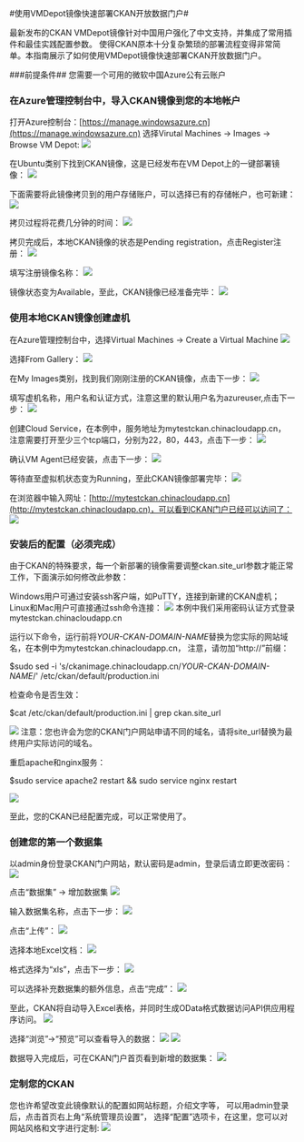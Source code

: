 ﻿#使用VMDepot镜像快速部署CKAN开放数据门户#

最新发布的CKAN VMDepot镜像针对中国用户强化了中文支持，并集成了常用插件和最佳实践配置参数。
使得CKAN原本十分复杂繁琐的部署流程变得非常简单。本指南展示了如何使用VMDepot镜像快速部署CKAN开放数据门户。

###前提条件##
您需要一个可用的微软中国Azure公有云账户


### 在Azure管理控制台中，导入CKAN镜像到您的本地帐户 ##

打开Azure控制台：[https://manage.windowsazure.cn](https://manage.windowsazure.cn)
选择Virutal Machines -> Images -> Browse VM Depot:
![](https://raw.githubusercontent.com/msopentechcn/docs/master/images/1.PNG)

在Ubuntu类别下找到CKAN镜像，这是已经发布在VM Depot上的一键部署镜像：
![](https://raw.githubusercontent.com/msopentechcn/docs/master/images/2.PNG)

下面需要将此镜像拷贝到的用户存储账户，可以选择已有的存储帐户，也可新建：
![](https://raw.githubusercontent.com/msopentechcn/docs/master/images/3.PNG)

拷贝过程将花费几分钟的时间：
![](https://raw.githubusercontent.com/msopentechcn/docs/master/images/4.PNG)

拷贝完成后，本地CKAN镜像的状态是Pending registration，点击Register注册：
![](https://raw.githubusercontent.com/msopentechcn/docs/master/images/6.PNG)

填写注册镜像名称：
![](https://raw.githubusercontent.com/msopentechcn/docs/master/images/7.PNG)

镜像状态变为Available，至此，CKAN镜像已经准备完毕：
![](https://raw.githubusercontent.com/msopentechcn/docs/master/images/8.PNG)

### 使用本地CKAN镜像创建虚机 ##
在Azure管理控制台中，选择Virtual Machines -> Create a Virtual Machine
![](https://raw.githubusercontent.com/msopentechcn/docs/master/images/9.PNG)

选择From Gallery：
![](https://raw.githubusercontent.com/msopentechcn/docs/master/images/10.PNG)

在My Images类别，找到我们刚刚注册的CKAN镜像，点击下一步：
![](https://raw.githubusercontent.com/msopentechcn/docs/master/images/11.PNG)

填写虚机名称，用户名和认证方式，注意这里的默认用户名为azureuser,点击下一步：
![](https://raw.githubusercontent.com/msopentechcn/docs/master/images/12.PNG)

创建Cloud Service，在本例中，服务地址为mytestckan.chinacloudapp.cn，
注意需要打开至少三个tcp端口，分别为22，80，443，点击下一步：
![](https://raw.githubusercontent.com/msopentechcn/docs/master/images/13.PNG)

确认VM Agent已经安装，点击下一步：
![](https://raw.githubusercontent.com/msopentechcn/docs/master/images/14.PNG)

等待直至虚拟机状态变为Running，至此CKAN镜像部署完毕：
![](https://raw.githubusercontent.com/msopentechcn/docs/master/images/15.PNG)

在浏览器中输入网址：[http://mytestckan.chinacloudapp.cn](http://mytestckan.chinacloudapp.cn)，可以看到CKAN门户已经可以访问了：
![](https://raw.githubusercontent.com/msopentechcn/docs/master/images/16.PNG)

### 安装后的配置（必须完成） ##
由于CKAN的特殊要求，每一个新部署的镜像需要调整ckan.site_url参数才能正常工作，下面演示如何修改此参数：

Windows用户可通过安装ssh客户端，如PuTTY，连接到新建的CKAN虚机；Linux和Mac用户可直接通过ssh命令连接：
![](https://raw.githubusercontent.com/msopentechcn/docs/master/images/18.PNG)
本例中我们采用密码认证方式登录mytestckan.chinacloudapp.cn

运行以下命令，运行前将*YOUR-CKAN-DOMAIN-NAME*替换为您实际的网站域名，在本例中为mytestckan.chinacloudapp.cn，
注意，请勿加“http://”前缀：

$sudo sed -i 's/ckanimage.chinacloudapp.cn/*YOUR-CKAN-DOMAIN-NAME*/' /etc/ckan/default/production.ini

检查命令是否生效：

$cat /etc/ckan/default/production.ini | grep ckan.site_url

![](https://raw.githubusercontent.com/msopentechcn/docs/master/images/19.PNG)
注意：您也许会为您的CKAN门户网站申请不同的域名，请将site_url替换为最终用户实际访问的域名。

重启apache和nginx服务：

$sudo service apache2 restart && sudo service nginx restart

![](https://raw.githubusercontent.com/msopentechcn/docs/master/images/20.PNG)

至此，您的CKAN已经配置完成，可以正常使用了。


### 创建您的第一个数据集 ##
以admin身份登录CKAN门户网站，默认密码是admin，登录后请立即更改密码：
![](https://raw.githubusercontent.com/msopentechcn/docs/master/images/16.PNG)

点击“数据集” -> 增加数据集
![](https://raw.githubusercontent.com/msopentechcn/docs/master/images/17.PNG)

输入数据集名称，点击下一步：
![](https://raw.githubusercontent.com/msopentechcn/docs/master/images/21.PNG)

点击“上传”：
![](https://raw.githubusercontent.com/msopentechcn/docs/master/images/22.PNG)

选择本地Excel文档：
![](https://raw.githubusercontent.com/msopentechcn/docs/master/images/23.PNG)

格式选择为“xls”，点击下一步：
![](https://raw.githubusercontent.com/msopentechcn/docs/master/images/24.PNG)

可以选择补充数据集的额外信息，点击“完成”：
![](https://raw.githubusercontent.com/msopentechcn/docs/master/images/25.PNG)

至此，CKAN将自动导入Excel表格，并同时生成OData格式数据访问API供应用程序访问。
![](https://raw.githubusercontent.com/msopentechcn/docs/master/images/26.PNG)

选择“浏览”->“预览”可以查看导入的数据：
![](https://raw.githubusercontent.com/msopentechcn/docs/master/images/27.PNG)
![](https://raw.githubusercontent.com/msopentechcn/docs/master/images/28.PNG)

数据导入完成后，可在CKAN门户首页看到新增的数据集：
![](https://raw.githubusercontent.com/msopentechcn/docs/master/images/29.PNG)


### 定制您的CKAN ##
您也许希望改变此镜像默认的配置如网站标题，介绍文字等，
可以用admin登录后，点击首页右上角“系统管理员设置”，
选择“配置”选项卡，在这里，您可以对网站风格和文字进行定制:
![](https://raw.githubusercontent.com/msopentechcn/docs/master/images/30.PNG)

